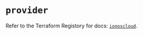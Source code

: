 # `provider`

Refer to the Terraform Registory for docs: [`ionoscloud`](https://registry.terraform.io/providers/ionos-cloud/ionoscloud/6.4.10/docs).
